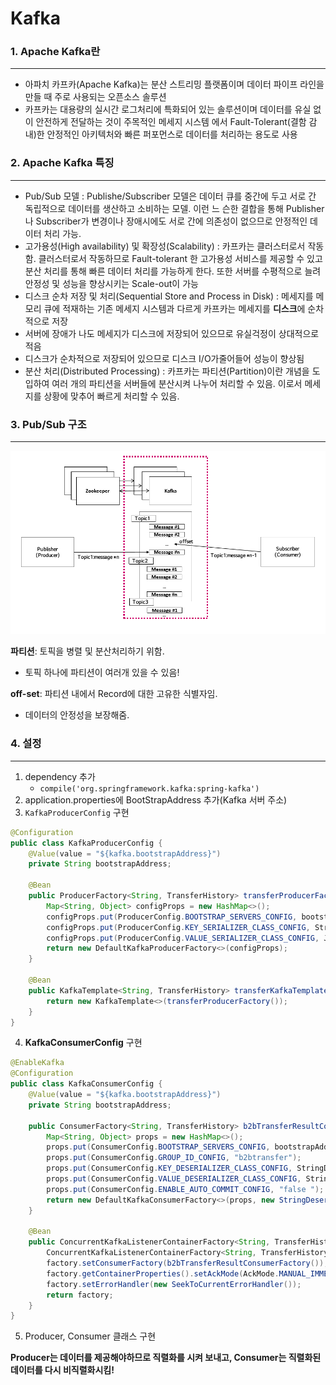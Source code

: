 # Kafka


### 1. Apache Kafka란

___

- 아파치 카프카(Apache Kafka)는 분산 스트리밍 플랫폼이며 데이터 파이프 라인을 만들 때 주로 사용되는 오픈소스 솔루션
- 카프카는 대용량의 실시간 로그처리에 특화되어 있는 솔루션이며 데이터를 유실 없이 안전하게 전달하는 것이 주목적인 메세지 시스템 에서 Fault-Tolerant(결함 감내)한 안정적인 아키텍처와 빠른 퍼포먼스로 데이터를 처리하는 용도로 사용



### 2. Apache Kafka 특징

___

- Pub/Sub 모델 : Publishe/Subscriber 모델은 데이터 큐를 중간에 두고 서로 간 독립적으로 데이터를 생산하고 소비하는 모델. 이런 느 슨한 결합을 통해 Publisher나 Subscriber가 변경이나 장애시에도 서로 간에 의존성이 없으므로 안정적인 데이터 처리 가능.
- 고가용성(High availability) 및 확장성(Scalability) : 카프카는 클러스터로서 작동함. 클러스터로서 작동하므로 Fault-tolerant 한 고가용성 서비스를 제공할 수 있고 분산 처리를 통해 빠른 데이터 처리를 가능하게 한다. 또한 서버를 수평적으로 늘려 안정성 및 성능을 향상시키는 Scale-out이 가능
- 디스크 순차 저장 및 처리(Sequential Store and Process in Disk) : 메세지를 메모리 큐에 적재하는 기존 메세지 시스템과 다르게 카프카는 메세지를 **디스크**에 순차적으로 저장
- 서버에 장애가 나도 메세지가 디스크에 저장되어 있으므로 유실걱정이 상대적으로 적음
- 디스크가 순차적으로 저장되어 있으므로 디스크 I/O가줄어들어 성능이 향상됨
- 분산 처리(Distributed Processing) : 카프카는 파티션(Partition)이란 개념을 도입하여 여러 개의 파티션을 서버들에 분산시켜 나누어 처리할 수 있음. 이로서 메세지를 상황에 맞추어 빠르게 처리할 수 있음.



### 3. Pub/Sub 구조

___

![pubsub구조](/Img/pubsub구조.png)

**파티션**: 토픽을 병렬 및 분산처리하기 위함.

- 토픽 하나에 파티션이 여러개 있을 수 있음!

**off-set**: 파티션 내에서 Record에 대한 고유한 식별자임.

- 데이터의 안정성을 보장해줌.



### 4. 설정

___

1. dependency 추가 
   - `compile('org.springframework.kafka:spring-kafka')` 
2. application.properties에 BootStrapAddress 추가(Kafka 서버 주소)
3. `KafkaProducerConfig` 구현

```java
@Configuration
public class KafkaProducerConfig {
    @Value(value = "${kafka.bootstrapAddress}")
    private String bootstrapAddress;

    @Bean
    public ProducerFactory<String, TransferHistory> transferProducerFactory() {
        Map<String, Object> configProps = new HashMap<>();
        configProps.put(ProducerConfig.BOOTSTRAP_SERVERS_CONFIG, bootstrapAddress);
        configProps.put(ProducerConfig.KEY_SERIALIZER_CLASS_CONFIG, StringSerializer.class);
        configProps.put(ProducerConfig.VALUE_SERIALIZER_CLASS_CONFIG, JsonSerializer.class);
        return new DefaultKafkaProducerFactory<>(configProps);
    }

    @Bean
    public KafkaTemplate<String, TransferHistory> transferKafkaTemplate() {
        return new KafkaTemplate<>(transferProducerFactory());
    }
}
```

4. **KafkaConsumerConfig** 구현

```java
@EnableKafka
@Configuration
public class KafkaConsumerConfig {
    @Value(value = "${kafka.bootstrapAddress}")
    private String bootstrapAddress;

    public ConsumerFactory<String, TransferHistory> b2bTransferResultConsumerFactory() {
        Map<String, Object> props = new HashMap<>();
        props.put(ConsumerConfig.BOOTSTRAP_SERVERS_CONFIG, bootstrapAddress);
        props.put(ConsumerConfig.GROUP_ID_CONFIG, "b2btransfer");
        props.put(ConsumerConfig.KEY_DESERIALIZER_CLASS_CONFIG, StringDeserializer.class);
        props.put(ConsumerConfig.VALUE_DESERIALIZER_CLASS_CONFIG, StringDeserializer.class);
        props.put(ConsumerConfig.ENABLE_AUTO_COMMIT_CONFIG, "false ");
        return new DefaultKafkaConsumerFactory<>(props, new StringDeserializer(), new JsonDeserializer<>(TransferHistory.class, false));
    }

    @Bean
    public ConcurrentKafkaListenerContainerFactory<String, TransferHistory> b2bTransferResultKafkaListenerContainerFactory() {
        ConcurrentKafkaListenerContainerFactory<String, TransferHistory> factory = new ConcurrentKafkaListenerContainerFactory<>();
        factory.setConsumerFactory(b2bTransferResultConsumerFactory());
        factory.getContainerProperties().setAckMode(AckMode.MANUAL_IMMEDIATE);
        factory.setErrorHandler(new SeekToCurrentErrorHandler());
        return factory;
    }
}
```

5. Producer, Consumer 클래스 구현

**Producer는 데이터를 제공해야하므로 직렬화를 시켜 보내고, Consumer는 직렬화된 데이터를 다시 비직렬화시킴!**
